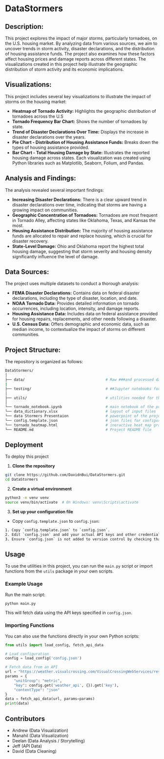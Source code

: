# DataStormers

## Description:
This project explores the impact of major storms, particularly tornadoes, on the U.S. housing market. By analyzing data from various sources, we aim to uncover trends in storm activity, disaster declarations, and the distribution of housing assistance funds. The project also examines how these factors affect housing prices and damage reports across different states. The visualizations created in this project help illustrate the geographic distribution of storm activity and its economic implications.

## Visualizations:
This project includes several key visualizations to illustrate the impact of storms on the housing market:
- **Heatmap of Tornado Activity:** Highlights the geographic distribution of tornadoes across the U.S
- **Tornado Frequency Bar Chart:** Shows the number of tornadoes by state.
- **Trend of Disaster Declarations Over Time:** Displays the increase in disaster declarations over the years.
- **Pie Chart - Distribution of Housing Assistance Funds:** Breaks down the types of housing assistance provided.
- **Bar Chart - Total Housing Damage by State:** Illustrates the reported housing damage across states.
Each visualization was created using Python libraries such as Matplotlib, Seaborn, Folium, and Pandas.

## Analysis and Findings:
The analysis revealed several important findings:
- **Increasing Disaster Declarations:** There is a clear upward trend in disaster declarations over time, indicating that storms are having a growing impact on communities.
- **Geographic Concentration of Tornadoes:** Tornadoes are most frequent in Tornado Alley, affecting states like Oklahoma, Texas, and Kansas the most.
- **Housing Assistance Distribution:** The majority of housing assistance funds are allocated to repair and replace housing, which is crucial for disaster recovery.
- **State-Level Damage:** Ohio and Oklahoma report the highest total housing damage, suggesting that storm severity and housing density significantly influence the level of damage.

## Data Sources:
The project uses multiple datasets to conduct a thorough analysis:
- **FEMA Disaster Declarations:** Contains data on federal disaster declarations, including the type of disaster, location, and date.
- **NOAA Tornado Data:** Provides detailed information on tornado occurrences, including location, intensity, and damage reports.
- **Housing Assistance Data:** Includes data on federal assistance provided for housing repairs, replacements, and other needs following a disaster.
- **U.S. Census Data:** Offers demographic and economic data, such as median income, to contextualize the impact of storms on different communities.

## Project Structure:
The repository is organized as follows:
```bash
DataStormers/
│
├── data/                                     # Raw ###and processed data files
|     
├── testing/                                  # ##Jupyter notebooks for data indivdual notebooks
│     
├── utils/                                    # utilities needed for the program              
│
└── tornado_notebook.ipynb                    # main notebook of the project
└── data_dictionary.xlsx                      # layout of input files
└── data Stormers Presentaion                 # powerpoint of the project
└── config.template.json                      # json files for configurations
└── tornado_heatmap.html                      # ineractive heat_map graph
└── README.md                                 # Project README file
``` 

## Deployment

To deploy this project

1. **Clone the repository**

  ```bash
  git clone https://github.com/DavidnBui/DataStormers.git
  cd DataStormers
  ```

2. **Create a virtual environment**

  ```bash
  python3 -m venv venv
  source venv/bin/activate  # On Windows: venv\Scripts\activate
  ```

3. **Set up your configuration file**

  - Copy `config.template.json` to `config.json`:
  ```bash
  1. Copy `config.template.json` to `config.json`.
  2. Edit `config.json` and add your actual API keys and other credentials.
  3. Ensure `config.json` is not added to version control by checking that it's listed in `.gitignore`.
  ```

## Usage

To use the utilities in this project, you can run the `main.py` script or import functions from the `utils` package in your own scripts.

### Example Usage

Run the main script:

```bash
python main.py
```

This will fetch data using the API keys specified in `config.json`.

### Importing Functions

You can also use the functions directly in your own Python scripts:
```python
from utils import load_config, fetch_api_data

# Load configuration
config = load_config('config.json')

# Fetch data from an API
url = "https://weather.visualcrossing.com/VisualCrossingWebServices/rest/services/timeline/Peoria"
params = {
    "unitGroup": "metric",
    "key": config.get('weather_api', {}).get('key'),
    "contentType": "json"
}
data = fetch_api_data(url, params=params)
print(data)
```

## Contributors

- Andrew (Data Visualization)
- Manahil (Data Visualization)
- Deelan (Data Analysis / Storytelling)
- Jeff (API Data)
- David (Data Cleaning)